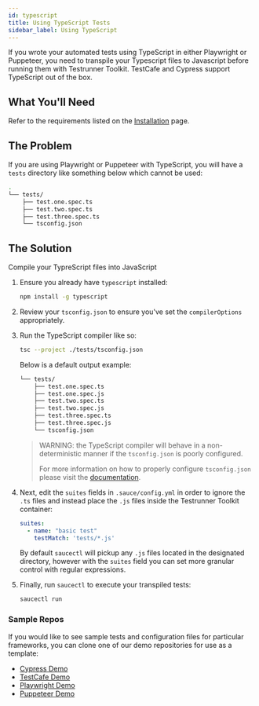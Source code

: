 ```yaml
---
id: typescript
title: Using TypeScript Tests
sidebar_label: Using TypeScript
---
```


If you wrote your automated tests using TypeScript in either Playwright or Puppeteer, you need to transpile your Typescript files to Javascript before running them with Testrunner Toolkit.
TestCafe and Cypress support TypeScript out of the box. 

## What You'll Need

Refer to the requirements listed on the [Installation](/testrunner-toolkit/installation) page.

## The Problem

If you are using Playwright or Puppeteer with TypeScript, you will have a `tests` directory like something below which cannot be used:

```bash
.
└── tests/
    ├── test.one.spec.ts
    ├── test.two.spec.ts
    ├── test.three.spec.ts
    └── tsconfig.json
```

## The Solution
Compile your TypreScript files into JavaScript

1. Ensure you already have `typescript` installed:
    
   ```bash
   npm install -g typescript
   ```

2. Review your `tsconfig.json` to ensure you've set the `compilerOptions` appropriately.
 
3. Run the TypeScript compiler like so:
   
   ```bash
   tsc --project ./tests/tsconfig.json
   ```
   
   Below is a default output example:
   
   ```bash
   └── tests/
       ├── test.one.spec.ts
       ├── test.one.spec.js
       ├── test.two.spec.ts
       ├── test.two.spec.js
       ├── test.three.spec.ts
       ├── test.three.spec.js
       └── tsconfig.json
   ```
   
   > WARNING: the TypeScript compiler will behave in a non-deterministic manner if the `tsconfig.json` is poorly configured. 
   >
   > For more information on how to properly configure `tsconfig.json` please visit the [documentation](https://www.typescriptlang.org/docs/handbook/migrating-from-javascript.html#writing-a-configuration-file).

4. Next, edit the `suites` fields in `.sauce/config.yml` in order to ignore the `.ts` files and instead place the `.js` files inside the Testrunner Toolkit container:
    
   ```yaml
   suites:
     - name: "basic test"
       testMatch: 'tests/*.js'
   ```
   
   By default `saucectl` will pickup any `.js` files located in the designated directory, however with the `suites` field you can set more granular control with regular expressions.

5. Finally, run `saucectl` to execute your transpiled tests:
   
   ```bash
   saucectl run
   ```
   

### Sample Repos

If you would like to see sample tests and configuration files for particular frameworks, you can clone one of our demo repositories for use as a template:

* [Cypress Demo](https://github.com/saucelabs/saucectl-cypress-example/examples/typescript)
* [TestCafe Demo](https://github.com/saucelabs/saucectl-testcafe-example/examples/typescript)
* [Playwright Demo](https://github.com/saucelabs/saucectl-playwright-example/examples/typescript)
* [Puppeteer Demo](https://github.com/saucelabs/saucectl-puppeteer-example/examples/typescript)
